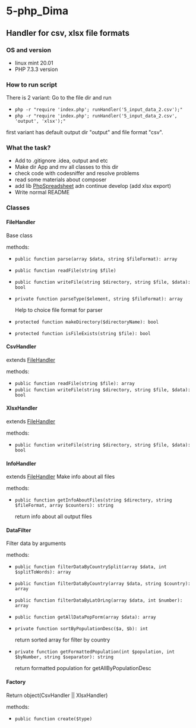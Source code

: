 5-php_Dima
==========
Handler for csv, xlsx file formats
----------------------------------
### OS and version
- linux mint 20.01
- PHP 7.3.3 version
### How to run script
There is 2 variant:
Go to the file dir and run

- `php -r "require 'index.php'; runHandler('5_input_data_2.csv');"`
- `php -r "require 'index.php'; runHandler('5_input_data_2.csv', 'output', 'xlsx');"`

first variant has default output dir "output" and file format "csv".

### What the task?

- Add to .gitignore .idea, output and etc
- Make dir App and mv all classes to this dir 
- check code with codesniffer and resolve problems
- read some materials about composer
- add lib [PhpSpreadsheet](https://github.com/PHPOffice/PhpSpreadsheet) adn continue develop (add xlsx export)
- Write normal README

### Classes
#### FileHandler
Base class 

methods:
- `public function parse(array $data, string $fileFormat): array`
- `public function readFile(string $file)`
- `public function writeFile(string $directory, string $file, $data): bool`
- `private function parseType($element, string $fileFormat): array`

   Help to choice file format for parser
- `protected function makeDirectory($directoryName): bool`
- `protected function isFileExists(string $file): bool`


#### CsvHandler
extends [FileHandler](#FileHandler)

methods:

- `public function readFile(string $file): array`
- `public function writeFile(string $directory, string $file, $data): bool`


#### XlsxHandler
extends [FileHandler](#FileHandler)

methods:

- `public function writeFile(string $directory, string $file, $data): bool`


#### InfoHandler
extends [FileHandler](#FileHandler)
Make info about all files 

methods:

- `public function getInfoAboutFiles(string $directory, string $fileFormat, array $counters): string`

  return info about all output files 

#### DataFilter
Filter data by arguments 

methods:

- `public function filterDataByCountrySplit(array $data, int $splitToWords): array`
- `public function filterDataByCountry(array $data, string $country): array`
- `public function filterDataByLatOrLng(array $data, int $number): array`
- `public function getAllDataPopForm(array $data): array`
- `private function sortByPopulationDesc($a, $b): int`

   return sorted array for filter by country
- `private function getFormattedPopulation(int $population, int $byNumber, string $separator): string`

   return formatted population for getAllByPopulationDesc


#### Factory
Return object(CsvHandler || XlsxHandler)

methods:

- `public function create($type)`

